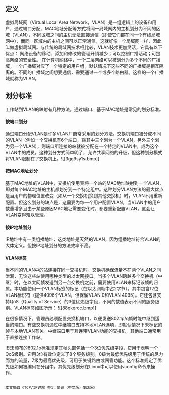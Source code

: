 ## 定义
虚拟局域网（Virtual Local Area Network，VLAN）是一组逻辑上的设备和用户，通过端口分配、MAC地址分配等方式将同一局域网内的主机划分为不同的区域（VLAN），不同区域之间的主机无法直接通信（即使它们都在同一个有线局域网中），而同一区域内的主机之间可以正常通信，这就好像一个局域网一样，因此叫做虚拟局域网。与传统的局域网技术相比较，VLAN技术更加灵活，它具有以下优点： 网络设备的移动、添加和修改的管理开销减少；可以控制广播活动；可提高网络的安全性。
在计算机网络中，一个二层网络可以被划分为多个不同的广播域，一个广播域对应了一个特定的用户组，默认情况下这些不同的广播域是相互隔离的。不同的广播域之间想要通信，需要通过一个或多个路由器。这样的一个广播域就称为VLAN。
## 划分标准
工作站到VLAN的映射有几种方法。通过端口、基于MAC地址是常见的划分标准。

 ####  按端口划分
 
通过端口分配VLAN是许多VLAN厂商常采用的划分方法。交换机端口被分成不同的VLAN（例如一个交换机有6个端口，将其中三个划为一个VLAN，另外三个划为另一个VLAN），则端口所连接的站就被分配在一个特定的VLAN中，成为这个VLAN中的成员。这种划分方式简单明了，允许共享网络的升级，但这种划分模式将VLAN限制在了交换机上。![[3gg9sy1s.bmp]]

#### 按MAC地址划分

基于MAC地址的VLAN中，交换机使用表将一个站的MAC地址映射到一个VLAN，即对每个MAC地址的主机都划分到一个特定组中。这种划分VLAN方法的最大优点是当用户的物理位置改变（如从一个交换机换到其他交换机）时，VLAN不用重新配置。但这么划分的缺点是，这需要为每一个用户配置VLAN，当VLAN中的用户数量增多且由于某些原因MAC地址需要变化时，都要重新配置VLAN，这会让VLAN变得难以管理。

#### 按IP地址划分
IP地址中有一类组播地址，这类地址是天然的VLAN，因为组播地址符合VLAN的大体定义。但按IP地址划分的方法效率不高。
#### VLAN标签
当不同的VLAN中的站连接在同一交换机时，交换机确保流量不在两个VLAN之间泄漏，无论这些站使用哪种类型的以太网接口。当多个VLAN跨越多个交换机（中继）时，在以太网帧发送到另一台交换机之前，需要使用VLAN来标记该帧的归属。本功能使用一个VLAN标签的标记（在以太网帧中占2字节），其中包含12位VLAN标识符（提供4096个VLAN，但保留VLAN 0和VLAN 4095）。它还包含支持QoS（Quality of Service）的3位优先级字段，不同的数值表示不同的服务级别。VLAN标签如图所示：
![[88qkqrcc.bmp]]

在很多情况下，管理员必须配置交换机端口，以便发送802.1p/q帧时能中继到适当的端口。有些交换机通过中继端口支持本地VLAN选项，即默认情况下未标记的帧与本地VLAN有关。中继端口用于互连带VLAN功能的交换机，其他端口通常用于直接连接工作站。
      
IEEE颁布的802.1p标准规定其帧头部包括一个3位优先级字段，它用于表明一个QoS级别。它用3位有效位定义了8个服务级别。0级为最低优先级用于传统的尽力而为的流量，7级为最高优先级，可用于关键路由或网管功能。这个标准规定了优先级如何被编码在分组中，其优先级划分在Linux中可以使用vconfig命令来操作。

 

                                                                                                        本文摘自《TCP/IP详解 卷1：协议（中文版）第2版》